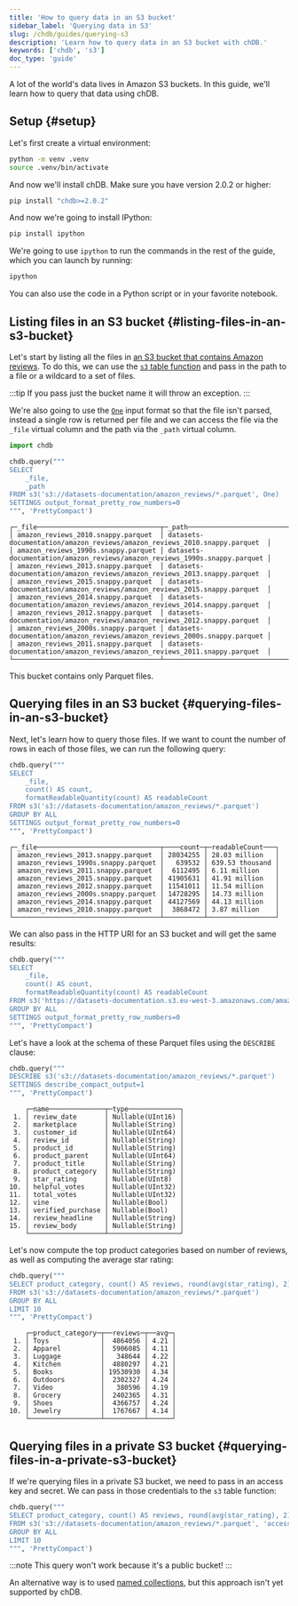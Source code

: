 ```yaml
---
title: 'How to query data in an S3 bucket'
sidebar_label: 'Querying data in S3'
slug: /chdb/guides/querying-s3
description: 'Learn how to query data in an S3 bucket with chDB.'
keywords: ['chdb', 's3']
doc_type: 'guide'
---
```


A lot of the world's data lives in Amazon S3 buckets.
In this guide, we'll learn how to query that data using chDB.

## Setup {#setup}

Let's first create a virtual environment:

```bash
python -m venv .venv
source .venv/bin/activate
```

And now we'll install chDB.
Make sure you have version 2.0.2 or higher:

```bash
pip install "chdb>=2.0.2"
```

And now we're going to install IPython:

```bash
pip install ipython
```

We're going to use `ipython` to run the commands in the rest of the guide, which you can launch by running:

```bash
ipython
```

You can also use the code in a Python script or in your favorite notebook.

## Listing files in an S3 bucket {#listing-files-in-an-s3-bucket}

Let's start by listing all the files in [an S3 bucket that contains Amazon reviews](/getting-started/example-datasets/amazon-reviews).
To do this, we can use the [`s3` table function](/sql-reference/table-functions/s3) and pass in the path to a file or a wildcard to a set of files.

:::tip
If you pass just the bucket name it will throw an exception.
:::

We're also going to use the [`One`](/interfaces/formats/One) input format so that the file isn't parsed, instead a single row is returned per file and we can access the file via the `_file` virtual column and the path via the `_path` virtual column.

```python
import chdb

chdb.query("""
SELECT
    _file,
    _path
FROM s3('s3://datasets-documentation/amazon_reviews/*.parquet', One)
SETTINGS output_format_pretty_row_numbers=0
""", 'PrettyCompact')
```

```text
┌─_file───────────────────────────────┬─_path─────────────────────────────────────────────────────────────────────┐
│ amazon_reviews_2010.snappy.parquet  │ datasets-documentation/amazon_reviews/amazon_reviews_2010.snappy.parquet  │
│ amazon_reviews_1990s.snappy.parquet │ datasets-documentation/amazon_reviews/amazon_reviews_1990s.snappy.parquet │
│ amazon_reviews_2013.snappy.parquet  │ datasets-documentation/amazon_reviews/amazon_reviews_2013.snappy.parquet  │
│ amazon_reviews_2015.snappy.parquet  │ datasets-documentation/amazon_reviews/amazon_reviews_2015.snappy.parquet  │
│ amazon_reviews_2014.snappy.parquet  │ datasets-documentation/amazon_reviews/amazon_reviews_2014.snappy.parquet  │
│ amazon_reviews_2012.snappy.parquet  │ datasets-documentation/amazon_reviews/amazon_reviews_2012.snappy.parquet  │
│ amazon_reviews_2000s.snappy.parquet │ datasets-documentation/amazon_reviews/amazon_reviews_2000s.snappy.parquet │
│ amazon_reviews_2011.snappy.parquet  │ datasets-documentation/amazon_reviews/amazon_reviews_2011.snappy.parquet  │
└─────────────────────────────────────┴───────────────────────────────────────────────────────────────────────────┘
```

This bucket contains only Parquet files.

## Querying files in an S3 bucket {#querying-files-in-an-s3-bucket}

Next, let's learn how to query those files.
If we want to count the number of rows in each of those files, we can run the following query:

```python
chdb.query("""
SELECT
    _file,
    count() AS count,
    formatReadableQuantity(count) AS readableCount    
FROM s3('s3://datasets-documentation/amazon_reviews/*.parquet')
GROUP BY ALL
SETTINGS output_format_pretty_row_numbers=0
""", 'PrettyCompact')
```

```text
┌─_file───────────────────────────────┬────count─┬─readableCount───┐
│ amazon_reviews_2013.snappy.parquet  │ 28034255 │ 28.03 million   │
│ amazon_reviews_1990s.snappy.parquet │   639532 │ 639.53 thousand │
│ amazon_reviews_2011.snappy.parquet  │  6112495 │ 6.11 million    │
│ amazon_reviews_2015.snappy.parquet  │ 41905631 │ 41.91 million   │
│ amazon_reviews_2012.snappy.parquet  │ 11541011 │ 11.54 million   │
│ amazon_reviews_2000s.snappy.parquet │ 14728295 │ 14.73 million   │
│ amazon_reviews_2014.snappy.parquet  │ 44127569 │ 44.13 million   │
│ amazon_reviews_2010.snappy.parquet  │  3868472 │ 3.87 million    │
└─────────────────────────────────────┴──────────┴─────────────────┘
```

We can also pass in the HTTP URI for an S3 bucket and will get the same results:

```python
chdb.query("""
SELECT
    _file,
    count() AS count,
    formatReadableQuantity(count) AS readableCount    
FROM s3('https://datasets-documentation.s3.eu-west-3.amazonaws.com/amazon_reviews/*.parquet')
GROUP BY ALL
SETTINGS output_format_pretty_row_numbers=0
""", 'PrettyCompact')
```

Let's have a look at the schema of these Parquet files using the `DESCRIBE` clause:

```python
chdb.query("""
DESCRIBE s3('s3://datasets-documentation/amazon_reviews/*.parquet')
SETTINGS describe_compact_output=1
""", 'PrettyCompact')
```

```text
    ┌─name──────────────┬─type─────────────┐
 1. │ review_date       │ Nullable(UInt16) │
 2. │ marketplace       │ Nullable(String) │
 3. │ customer_id       │ Nullable(UInt64) │
 4. │ review_id         │ Nullable(String) │
 5. │ product_id        │ Nullable(String) │
 6. │ product_parent    │ Nullable(UInt64) │
 7. │ product_title     │ Nullable(String) │
 8. │ product_category  │ Nullable(String) │
 9. │ star_rating       │ Nullable(UInt8)  │
10. │ helpful_votes     │ Nullable(UInt32) │
11. │ total_votes       │ Nullable(UInt32) │
12. │ vine              │ Nullable(Bool)   │
13. │ verified_purchase │ Nullable(Bool)   │
14. │ review_headline   │ Nullable(String) │
15. │ review_body       │ Nullable(String) │
    └───────────────────┴──────────────────┘
```

Let's now compute the top product categories based on number of reviews, as well as computing the average star rating:

```python
chdb.query("""
SELECT product_category, count() AS reviews, round(avg(star_rating), 2) as avg
FROM s3('s3://datasets-documentation/amazon_reviews/*.parquet')
GROUP BY ALL
LIMIT 10
""", 'PrettyCompact')
```

```text
    ┌─product_category─┬──reviews─┬──avg─┐
 1. │ Toys             │  4864056 │ 4.21 │
 2. │ Apparel          │  5906085 │ 4.11 │
 3. │ Luggage          │   348644 │ 4.22 │
 4. │ Kitchen          │  4880297 │ 4.21 │
 5. │ Books            │ 19530930 │ 4.34 │
 6. │ Outdoors         │  2302327 │ 4.24 │
 7. │ Video            │   380596 │ 4.19 │
 8. │ Grocery          │  2402365 │ 4.31 │
 9. │ Shoes            │  4366757 │ 4.24 │
10. │ Jewelry          │  1767667 │ 4.14 │
    └──────────────────┴──────────┴──────┘
```

## Querying files in a private S3 bucket {#querying-files-in-a-private-s3-bucket}

If we're querying files in a private S3 bucket, we need to pass in an access key and secret.
We can pass in those credentials to the  `s3` table function:

```python
chdb.query("""
SELECT product_category, count() AS reviews, round(avg(star_rating), 2) as avg
FROM s3('s3://datasets-documentation/amazon_reviews/*.parquet', 'access-key', 'secret')
GROUP BY ALL
LIMIT 10
""", 'PrettyCompact')
```

:::note
This query won't work because it's a public bucket!
:::

An alternative way is to used [named collections](/operations/named-collections), but this approach isn't yet supported by chDB.
